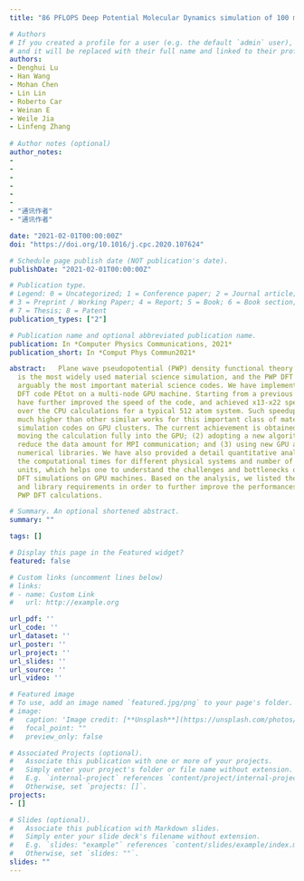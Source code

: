 ```yaml
---
title: "86 PFLOPS Deep Potential Molecular Dynamics simulation of 100 million atoms with ab initio accuracy"

# Authors
# If you created a profile for a user (e.g. the default `admin` user), write the username (folder name) here 
# and it will be replaced with their full name and linked to their profile.
authors:
- Denghui Lu    
- Han Wang
- Mohan Chen
- Lin Lin
- Roberto Car
- Weinan E
- Weile Jia
- Linfeng Zhang
 
# Author notes (optional)
author_notes:
-  
- 
- 
- 
- 
- 
- "通讯作者"
- "通讯作者"

date: "2021-02-01T00:00:00Z"
doi: "https://doi.org/10.1016/j.cpc.2020.107624"

# Schedule page publish date (NOT publication's date).
publishDate: "2021-02-01T00:00:00Z"

# Publication type.
# Legend: 0 = Uncategorized; 1 = Conference paper; 2 = Journal article;
# 3 = Preprint / Working Paper; 4 = Report; 5 = Book; 6 = Book section;
# 7 = Thesis; 8 = Patent
publication_types: ["2"]

# Publication name and optional abbreviated publication name.
publication: In *Computer Physics Communications, 2021*
publication_short: In *Comput Phys Commun2021*

abstract:   Plane wave pseudopotential (PWP) density functional theory (DFT) calculation
  is the most widely used material science simulation, and the PWP DFT codes are
  arguably the most important material science codes. We have implemented a PWP
  DFT code PEtot on a multi-node GPU machine. Starting from a previous work, we
  have further improved the speed of the code, and achieved x13-x22 speedups
  over the CPU calculations for a typical 512 atom system. Such speedups are
  much higher than other similar works for this important class of material
  simulation codes on GPU clusters. The current achievement is obtained by (1)
  moving the calculation fully into the GPU; (2) adopting a new algorithm to
  reduce the data amount for MPI communication; and (3) using new GPU and CPU
  numerical libraries. We have also provided a detail quantitative analysis of
  the computational times for different physical systems and number of GPU
  units, which helps one to understand the challenges and bottlenecks of the PWP
  DFT simulations on GPU machines. Based on the analysis, we listed the machine
  and library requirements in order to further improve the performances of the
  PWP DFT calculations.

# Summary. An optional shortened abstract.
summary: ""

tags: []

# Display this page in the Featured widget?
featured: false

# Custom links (uncomment lines below)
# links:
# - name: Custom Link
#   url: http://example.org

url_pdf: ''
url_code: ''
url_dataset: ''
url_poster: ''
url_project: ''
url_slides: ''
url_source: ''
url_video: ''

# Featured image
# To use, add an image named `featured.jpg/png` to your page's folder. 
# image:
#   caption: 'Image credit: [**Unsplash**](https://unsplash.com/photos/pLCdAaMFLTE)'
#   focal_point: ""
#   preview_only: false

# Associated Projects (optional).
#   Associate this publication with one or more of your projects.
#   Simply enter your project's folder or file name without extension.
#   E.g. `internal-project` references `content/project/internal-project/index.md`.
#   Otherwise, set `projects: []`.
projects:
- []

# Slides (optional).
#   Associate this publication with Markdown slides.
#   Simply enter your slide deck's filename without extension.
#   E.g. `slides: "example"` references `content/slides/example/index.md`.
#   Otherwise, set `slides: ""`.
slides: ""
---
```



